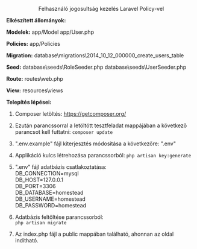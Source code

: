<p align="center">Felhasználó jogosultság kezelés Laravel Policy-vel</p>

**Elkészített állományok:**

**Modelek:**
app/Model
app/User.php

**Policies:**
app/Policies

**Migration:**
database\migrations\2014_10_12_000000_create_users_table

**Seed:**
database\seeds\RoleSeeder.php
database\seeds\UserSeeder.php

**Route:**
routes\web.php

**View:**
resources\views

**Telepítés lépései:**

1. Composer letöltés:
https://getcomposer.org/

2. Ezután parancssorral a letöltött tesztfeladat
mappájában a következő parancsot kell futtatni:
`composer update`

3. ".env.example" fájl kiterjesztés módositása a következőre: ".env"

4. Applikáció kulcs létrehozása parancssorból:
`php artisan key:generate`

5. ".env" fájl adatbázis csatlakoztatása:<br>
DB_CONNECTION=mysql<br>
DB_HOST=127.0.0.1<br>
DB_PORT=3306<br>
DB_DATABASE=homestead<br>
DB_USERNAME=homestead<br>
DB_PASSWORD=homestead

6. Adatbázis feltöltése parancssorból:<br>
`php artisan migrate`


7. Az index.php fájl a public mappában található, ahonnan az oldal indítható.




